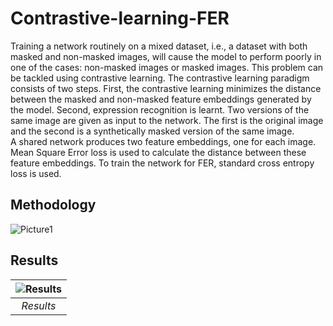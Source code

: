 # Contrastive-learning-FER

Training a network routinely on a mixed dataset, i.e., a dataset with both masked and non-masked images, will cause the model to perform poorly in one of the cases: non-masked images or masked images. This problem can be tackled using contrastive learning. The contrastive learning paradigm consists of two steps. First, the contrastive learning minimizes the distance between the masked and non-masked feature embeddings generated by the model. Second, expression recognition is learnt. Two versions of the same image are given as input to the network. The first is the original image and the second is a synthetically masked version of the same image. <br/>
  A shared network produces two feature embeddings, one for each image. Mean Square Error loss is used to calculate the distance between these feature embeddings. To train the network for FER, standard cross entropy loss is used.
  
## Methodology
![Picture1](https://user-images.githubusercontent.com/64302305/172059212-92404e10-522f-48c0-9102-7e8298df4e7d.png)

## Results
| ![Results](https://user-images.githubusercontent.com/64302305/172059093-4cc96ab7-4b58-4c64-b4ec-ef22a5be8c11.jpg) |
|:--:| 
| *Results* |
